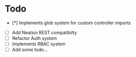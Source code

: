 # Todo

- [*] Implements glob system for custom controller imports
- [ ] Add Neatsio REST compatibilty
- [ ] Refactor Auth system
- [ ] Implements RBAC system
- [ ] Add some todo...
